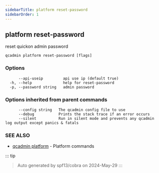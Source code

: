 ```yaml
---
sidebarTitle: platform reset-password
sidebarOrder: 1
---
```


## platform reset-password

reset quickon admin password

```
qcadmin platform reset-password [flags]
```

### Options

```
      --api-useip         api use ip (default true)
  -h, --help              help for reset-password
  -p, --password string   admin password
```

### Options inherited from parent commands

```
      --config string   The qcadmin config file to use
      --debug           Prints the stack trace if an error occurs
      --silent          Run in silent mode and prevents any qcadmin log output except panics & fatals
```

### SEE ALSO

* [qcadmin platform](platform.md)	 - Platform commands

::: tip
>Auto generated by spf13/cobra on 2024-May-29
:::